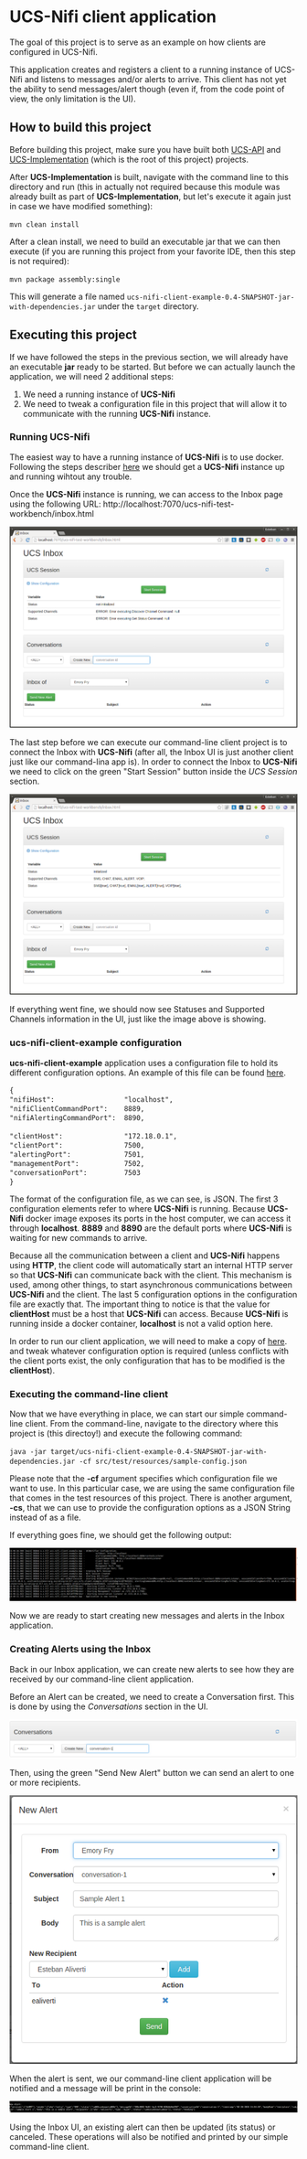 # UCS-Nifi client application
The goal of this project is to serve as an example on how clients are configured in UCS-Nifi. 

This application creates and registers a client to a running instance of UCS-Nifi and listens to messages and/or alerts to arrive. This client has not yet the ability to send messages/alert though (even if, from the code point of view, the only limitation is the UI).

## How to build this project

Before building this project, make sure you have built both [UCS-API](https://bitbucket.org/cogmedsys/ucs-api) and [UCS-Implementation](https://bitbucket.org/cogmedsys/ucs-implementation) (which is the root of this project) projects. 

After **UCS-Implementation** is built, navigate with the command line to this directory and run (this in actually not required because this module was already built as part of **UCS-Implementation**, but let's execute it again just in case we have modified something):

`mvn clean install`

After a clean install, we need to build an executable jar that we can then execute (if you are running this project from your favorite IDE, then this step is not required):

`mvn package assembly:single`

This will generate a file named `ucs-nifi-client-example-0.4-SNAPSHOT-jar-with-dependencies.jar` under the `target` directory. 
## Executing this project
If we have followed the steps in the previous section, we will already have an executable **jar** ready to be started. But before we can actually launch the application, we will need 2 additional steps:

  1. We need a running instance of **UCS-Nifi**
  2. We need to tweak a configuration file in this project that will allow it to communicate with the running **UCS-Nifi** instance. 

### Running UCS-Nifi
The easiest way to have a running instance of **UCS-Nifi** is to use docker. Following the steps describer [here](https://bitbucket.org/cogmedsys/ucs-docker) we should get a **UCS-Nifi** instance up and running wihtout any trouble.

Once the **UCS-Nifi** instance is running, we can access to the Inbox page using the following URL: http://localhost:7070/ucs-nifi-test-workbench/inbox.html

![Inbox](docs/inbox-1.png)

The last step before we can execute our command-line client project is to connect the Inbox with **UCS-Nifi** (after all, the Inbox UI is just another client just like our command-lina app is). In order to connect the Inbox to **UCS-Nifi** we need to click on the green "Start Session" button inside the *UCS Session* section.

![Inbox](docs/inbox-2.png)

If everything went fine, we should now see Statuses and Supported Channels information in the UI, just like the image above is showing.

### ucs-nifi-client-example configuration
**ucs-nifi-client-example** application uses a configuration file to hold its different configuration options. An example of this file can be found [here](src/test/resources/sample-config.json).

    {
    "nifiHost":                 "localhost",
    "nifiClientCommandPort":    8889,
    "nifiAlertingCommandPort":  8890,
    
    "clientHost":               "172.18.0.1",
    "clientPort":               7500,
    "alertingPort":             7501,
    "managementPort":           7502,
    "conversationPort":         7503
    }
    
The format of the configuration file, as we can see, is JSON. 
The first 3 configuration elements refer to where **UCS-Nifi** is running. Because **UCS-Nifi** docker image exposes its ports in the host computer, we can access it through **localhost**. **8889** and **8890** are the default ports where **UCS-Nifi** is waiting for new commands to arrive.

Because all the communication between a client and **UCS-Nifi** happens using **HTTP**, the client code will automatically start an internal HTTP server so that **UCS-Nifi** can communicate back with the client. This mechanism is used, among other things, to start asynchronous communications between **UCS-Nifi** and the client. The last 5 configuration options in the configuration file are exactly that. The important thing to notice is that the value for **clientHost** must be a host that **UCS-Nifi** can access. Because **UCS-Nifi** is running inside a docker container, **localhost** is not a valid option here. 

In order to run our client application, we will need to make a copy of [here](src/test/resources/sample-config.json). and tweak whatever configuration option is required (unless conflicts with the client ports exist, the only configuration that has to be modified is the **clientHost**).

### Executing the command-line client
Now that we have everything in place, we can start our simple command-line client. From the command-line, navigate to the directory where this project is (this directoy!) and execute the following command:

`java -jar target/ucs-nifi-client-example-0.4-SNAPSHOT-jar-with-dependencies.jar -cf src/test/resources/sample-config.json`

Please note that the **-cf** argument specifies which configuration file we want to use. In this particular case, we are using the same configuration file that comes in the test resources of this project. There is another argument, **-cs**, that we can use to provide the configuration options as a JSON String instead of as a file.

If everything goes fine, we should get the following output:

![Output](docs/client-1.png)

Now we are ready to start creating new messages and alerts in the Inbox application.

### Creating Alerts using the Inbox
Back in our Inbox application, we can create new alerts to see how they are received by our command-line client application. 

Before an Alert can be created, we need to create a Conversation first. This is done by using the *Conversations* section in the UI.

![Output](docs/inbox-3.png)

Then, using the green "Send New Alert" button we can send an alert to one or more recipients.

![Output](docs/inbox-4.png)

When the alert is sent, we our command-line client application will be notified and a message will be print in the console:

![Output](docs/client-2.png)

Using the Inbox UI, an existing alert can then be updated (its status) or canceled. These operations will also be notified and printed by our simple command-line client. 


